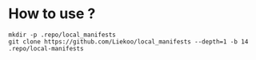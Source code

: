 
# How to use ? 
```shell
mkdir -p .repo/local_manifests
git clone https://github.com/Liekoo/local_manifests --depth=1 -b 14 .repo/local-manifests
```
